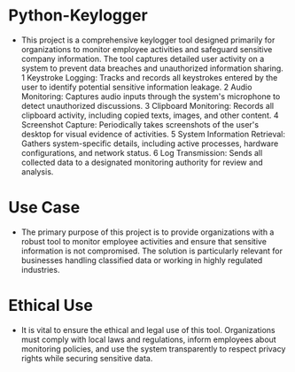 # Python-Keylogger
- This project is a comprehensive keylogger tool designed primarily for organizations to monitor employee activities and safeguard sensitive company information. The tool captures detailed user activity on a system to prevent data breaches and unauthorized information sharing.
1 Keystroke Logging: Tracks and records all keystrokes entered by the user to identify potential sensitive information leakage.
2 Audio Monitoring: Captures audio inputs through the system's microphone to detect unauthorized discussions.
3 Clipboard Monitoring: Records all clipboard activity, including copied texts, images, and other content.
4 Screenshot Capture: Periodically takes screenshots of the user's desktop for visual evidence of activities.
5 System Information Retrieval: Gathers system-specific details, including active processes, hardware configurations, and network status.
6 Log Transmission: Sends all collected data to a designated monitoring authority for review and analysis.

# Use Case
- The primary purpose of this project is to provide organizations with a robust tool to monitor employee activities and ensure that sensitive information is not compromised. The solution is particularly relevant for businesses handling classified data or working in highly regulated industries.

# Ethical Use
- It is vital to ensure the ethical and legal use of this tool. Organizations must comply with local laws and regulations, inform employees about monitoring policies, and use the system transparently to respect privacy rights while securing sensitive data.
